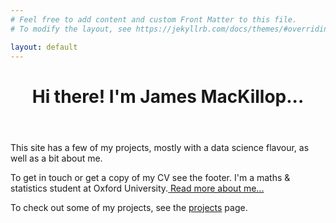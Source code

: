 ```yaml
---
# Feel free to add content and custom Front Matter to this file.
# To modify the layout, see https://jekyllrb.com/docs/themes/#overriding-theme-defaults

layout: default
---
```

<header class="post-header">
	<h1 class="post-title">Hi there! I'm James MacKillop...</h1>
</header>
<div class="blurb">
	<p>This site has a few of my projects, mostly with a data science flavour, as well as a bit about me.</p>
	<p>To get in touch or get a copy of my CV see the footer. I'm a maths & statistics student at Oxford University.<a href="/about"> Read more about me... </a></p>
	<p>To check out some of my projects, see the <a href="/projects">projects</a> page.</p>
</div>